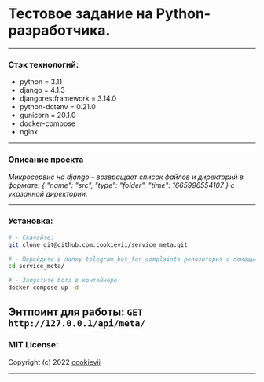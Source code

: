 # Тестовое задание на Python-разработчика.

----------

### Стэк технологий:

* python = 3.11
* django = 4.1.3
* djangorestframework = 3.14.0
* python-dotenv = 0.21.0
* gunicorn = 20.1.0
* docker-compose
* nginx

----------

### Описание проекта

*Микросервис на django - возвращает список файлов и директорий в формате: { "name": "src", "type": "folder", "time":
1665996554107
} c указанной директории.*

----------

### Установка:

```bash
# - Cкачайте:
git clone git@github.com:cookievii/service_meta.git

# - Перейдите в папку telegram_bot_for_complaints репозитория с помощью команды;
cd service_meta/

# - Запустите бота в контейнере:
docker-compose up -d
```

Энтпоинт для работы:
```GET``` ```http://127.0.0.1/api/meta/```
----------

### MIT License:

Copyright (c) 2022 [cookievii](https://github.com/cookievii)

----------
